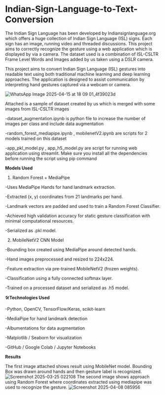 # Indian-Sign-Language-to-Text-Conversion

The Indian Sign Language has been developed by Indiansignlanguage.org which offers a huge collection of Indian Sign Language (ISL) signs. Each sign has an image, running video and threaded discussions. This project aims to correctly recognize the gesture using a web application which is displayed by via a camera. The dataset used is a combination of ISL-CSLTR Frame Level Words and Images added by us taken using a  DSLR camera. 

This project aims to convert Indian Sign Language (ISL) gestures into readable text using both traditional machine learning and deep learning approaches. The application is designed to assist communication by interpreting hand gestures captured via a webcam or camera.

![WhatsApp Image 2025-04-15 at 18 09 01_4f39023d](https://github.com/user-attachments/assets/bce33426-484e-493d-bca1-abf32634b435)

Attached is a sample of dataset created by us which is merged with some images from ISL-CSLTR images

-dataset_augmentation.ipynb is python file to increase the number of images per class and include data augmentation

-random_forest_mediapipe.ipynb , mobilenetV2.ipynb are scripts for 2 models trained on this dataset

-app_pkl_model.py , app_h5_model.py are script for running web application using streamlit. Make sure you install all the dependencies before running the script using pip command


**Models Used**

1. Random Forest + MediaPipe

-Uses MediaPipe Hands for hand landmark extraction.

-Extracted (x, y) coordinates from 21 landmarks per hand.

-Landmark vectors are padded and used to train a Random Forest Classifier.

-Achieved high validation accuracy for static gesture classification with minimal computational resources.

-Serialized as .pkl model.

2. MobileNetV2 CNN Model

-Bounding box created using MediaPipe around detected hands.

-Hand images preprocessed and resized to 224x224.

-Feature extraction via pre-trained MobileNetV2 (frozen weights).

-Classification using a fully connected softmax layer.

-Trained on a processed dataset and serialized as .h5 model.

🛠**Technologies Used**

-Python, OpenCV, TensorFlow/Keras, scikit-learn

-MediaPipe for hand landmark detection

-Albumentations for data augmentation

-Matplotlib / Seaborn for visualization

-GitHub / Google Colab / Jupyter Notebooks

 **Results**

The first image attached shows result using MobileNet model. Bounding Box was drawn around hands and then gesture label is recognized.
![Screenshot 2025-03-25 022108](https://github.com/user-attachments/assets/a3942b79-d515-4d92-b2ac-1598895a1e75)
The second image shows approach using Random Forest where coordinates extracted using mediapipe was used to recognize the gesture.
![Screenshot 2025-04-08 085956](https://github.com/user-attachments/assets/a725d081-3eb4-4acf-b100-099356881d46)

